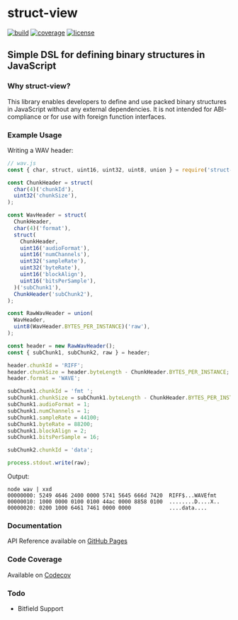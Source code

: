 # struct-view

[![build](https://badgen.net/github/checks/patrickroberts/struct-view?icon=github&label=build)](https://github.com/patrickroberts/struct-view/actions)
[![coverage](https://badgen.net/codecov/c/github/patrickroberts/struct-view?icon=codecov&label=coverage)](https://codecov.io/gh/patrickroberts/struct-view)
[![license](https://badgen.net/github/license/patrickroberts/struct-view)](https://github.com/patrickroberts/struct-view/blob/main/LICENSE)

## Simple DSL for defining binary structures in JavaScript

### Why struct-view?

This library enables developers to define and use packed binary structures in JavaScript without any external dependencies. It is not intended for ABI-compliance or for use with foreign function interfaces.

### Example Usage

Writing a WAV header:
```js
// wav.js
const { char, struct, uint16, uint32, uint8, union } = require('struct-view');

const ChunkHeader = struct(
  char(4)('chunkId'),
  uint32('chunkSize'),
);

const WavHeader = struct(
  ChunkHeader,
  char(4)('format'),
  struct(
    ChunkHeader,
    uint16('audioFormat'),
    uint16('numChannels'),
    uint32('sampleRate'),
    uint32('byteRate'),
    uint16('blockAlign'),
    uint16('bitsPerSample'),
  )('subChunk1'),
  ChunkHeader('subChunk2'),
);

const RawWavHeader = union(
  WavHeader,
  uint8(WavHeader.BYTES_PER_INSTANCE)('raw'),
);

const header = new RawWavHeader();
const { subChunk1, subChunk2, raw } = header;

header.chunkId = 'RIFF';
header.chunkSize = header.byteLength - ChunkHeader.BYTES_PER_INSTANCE;
header.format = 'WAVE';

subChunk1.chunkId = 'fmt ';
subChunk1.chunkSize = subChunk1.byteLength - ChunkHeader.BYTES_PER_INSTANCE;
subChunk1.audioFormat = 1;
subChunk1.numChannels = 1;
subChunk1.sampleRate = 44100;
subChunk1.byteRate = 88200;
subChunk1.blockAlign = 2;
subChunk1.bitsPerSample = 16;

subChunk2.chunkId = 'data';

process.stdout.write(raw);
```

Output:
```
node wav | xxd
00000000: 5249 4646 2400 0000 5741 5645 666d 7420  RIFF$...WAVEfmt 
00000010: 1000 0000 0100 0100 44ac 0000 8858 0100  ........D....X..
00000020: 0200 1000 6461 7461 0000 0000            ....data....
```

### Documentation

API Reference available on [GitHub Pages](https://patrickroberts.github.io/struct-view)

### Code Coverage

Available on [Codecov](https://codecov.io/gh/patrickroberts/struct-view)

### Todo

* Bitfield Support
